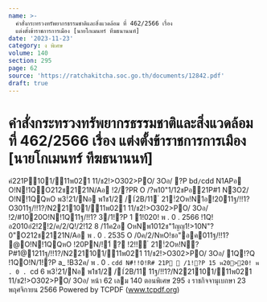 ```yaml
---
name: >-
  คำสั่งกระทรวงทรัพยากรธรรมชาติและสิ่งแวดล้อม ที่ 462/2566 เรื่อง
  แต่งตั้งข้าราชการการเมือง [นายโกเมนทร์ ทีฆธนานนท์]
date: '2023-11-23'
category: ง พิเศษ
volume: 140
section: 295
page: 62
source: 'https://ratchakitcha.soc.go.th/documents/12842.pdf'
draft: true
---
```


# คำสั่งกระทรวงทรัพยากรธรรมชาติและสิ่งแวดล้อม ที่ 462/2566 เรื่อง แต่งตั้งข้าราชการการเมือง [นายโกเมนทร์ ทีฆธนานนท์]

คํ221P101/11พ021 11/ช2!>O302>PO/ 3Oอ/ ?P bd` / `cdd N1APอ O!N!1QO212ช2121N/Aอ !2/?PR O /?พ10"1/12ชPอ21P#1 N3O2/ O!N!1QQหO พ3!ํ21/Nอ พ1ช1/2 /1์2B/11 ํ 21!ํ2Oห!N1อ!2011ฐ/!!1?O3011ฐ/!!1?/N221101/11พ021 11/ช2!>O302>PO/ 3Oอ/ !2/#1020O!N!1Q11ฐ/!!1? 3/1!?P 1 1!020! พ . 0 . 2566 !1Q! อ2010อํ2!2!2/ค/2/Q!/2!12 8 /11ค2อ OหNพ1012ช"1ญญ1!>10N"?0"O212ช2121N/Aอ พ . 0 . 2535 O /0ค/2/NหO!ชอ"อค011ฐ/!!1? @O!N!1QQหO !20PN/!1์ ? !2!!์ ํ 21!ํ2Oห!N?P#1@1211ฐ/!!1?/N221101/11พ021 11/ช2!>O302>PO/ 3Oอ/ 1Q!?Q !1QO!N/1!?P a_ !B32ค/ พ . 0 . `cdd N#็!!O!R# 21P  /1!?P 15 พ20>20! พ . 0 . `cd 6 พ3!ํ21/Nอ พ1ช1/2 /1์2B/11 11ฐ/!!1?/N221101/11พ021 11/ช2!>O302>PO/ 3Oอ/ หน้า 62 เลม 140 ตอนพิเศษ 295 ง ราชกิจจานุเบกษา 23 พฤศจิกายน 2566 Powered by TCPDF (www.tcpdf.org)

